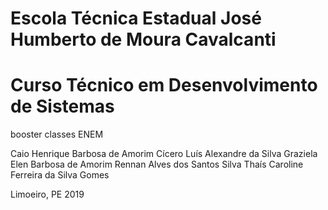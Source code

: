 # Escola Técnica Estadual José Humberto de Moura Cavalcanti
# Curso Técnico em Desenvolvimento de Sistemas

booster classes ENEM

Caio Henrique Barbosa de Amorim
Cícero Luís Alexandre da Silva
Graziela Elen Barbosa de Amorim
Rennan Alves dos Santos Silva
Thaís Caroline Ferreira da Silva Gomes





Limoeiro, PE
2019

